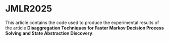 # JMLR2025
This article contains the code used to produce the experimental results of the article **Disaggregation Techniques for Faster Markov Decision Process Solving and State Abstraction Discovery**.
